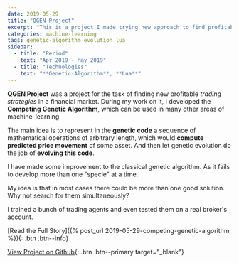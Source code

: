 ```yaml
---
date: 2019-05-29
title: "QGEN Project"
excerpt: "This is a project I made trying new approach to find profitable trading strategies. I could not beat the market, but developed Competing Genetic Algorithm that can be useful for many other problems!"
categories: machine-learning
tags: genetic-algorithm evolution lua
sidebar:
  - title: "Period"
    text: "Apr 2019 - May 2019"
  - title: "Technologies"
    text: "**Genetic-Algorithm**, **Lua**"
---
```


**QGEN Project** was a project for the task of finding
new profitable _trading strategies_ in a financial market.
During my work on it, I developed the **Competing Genetic Algorithm**,
which can be used in many other areas of machine-learning.

The main idea is to represent in the **genetic code**
a sequence of mathematical operations of arbitrary length,
which would **compute predicted price movement** of some asset.
And then let genetic evolution do the job of **evolving this code**.

I have made some improvement to the classical genetic algorithm.
As it fails to develop more than one "specie" at a time.

My idea is that in most cases there could  be more than one good solution.
Why not search for them simultaneously?

I trained a bunch of trading agents and even tested them on a real broker's account.

[Read the Full Story]({% post_url 2019-05-29-competing-genetic-algorithm %}){: .btn .btn--info}

[View Project on Github](https://github.com/diovisgood/QGEN_Lua/){: .btn .btn--primary target="_blank"}
